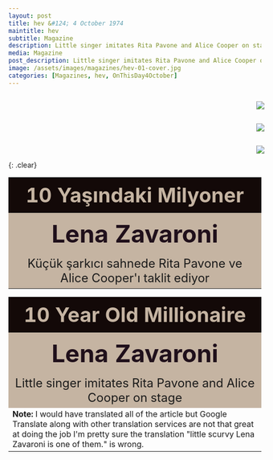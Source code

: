 ```yaml
---
layout: post
title: hev &#124; 4 October 1974
maintitle: hev
subtitle: Magazine
description: Little singer imitates Rita Pavone and Alice Cooper on stage
media: Magazine
post_description: Little singer imitates Rita Pavone and Alice Cooper on stage
image: /assets/images/magazines/hev-01-cover.jpg
categories: [Magazines, hev, OnThisDay4October]
---
```


<figure class="fig1">
<a href="/assets/images/magazines/hev-01-cover.jpg"><img src="/assets/images/magazines/hev-01-cover.jpg" class="full-width zoom-in"></a>
<figcaption></figcaption>
</figure>

<figure class="fig2">
<a href="/assets/images/magazines/hev-02.jpg"><img src="/assets/images/magazines/hev-02.jpg" class="full-width zoom-in"></a>
<figcaption></figcaption>
</figure>

<figure class="fig3">
<a href="/assets/images/magazines/hev-03.jpg"><img src="/assets/images/magazines/hev-03.jpg" class="full-width zoom-in"></a>
<figcaption></figcaption>
</figure>

<br />{: .clear}

<table>
<tr><th style="text-align:center;background-color:#130908;color:#C5B4A2; font-size:2.5em;">10 Yaşındaki Milyoner</th></tr>
<tr><th style="text-align:center;background-color:#C5B4A2;color:#20101B; font-size:3em;">Lena Zavaroni</th></tr>
<tr><td style="text-align:center;background-color:#C5B4A2; font-size:1.5em;">Küçük şarkıcı sahnede Rita Pavone ve Alice Cooper'ı taklit ediyor</td></tr>
</table>

<table>
<tr><th style="text-align:center;background-color:#130908;color:#C5B4A2; font-size:2.5em;">10 Year Old Millionaire</th></tr>
<tr><th style="text-align:center;background-color:#C5B4A2;color:#20101B; font-size:3em;">Lena Zavaroni</th></tr>
<tr><td style="text-align:center;background-color:#C5B4A2; font-size:1.5em;">Little singer imitates Rita Pavone and Alice Cooper on stage</td></tr>
<tr><td style="font-size:1em;"><strong>Note:</strong> I would have translated all of the article but Google Translate along with other translation services are not that great at doing the job I'm pretty sure the translation "little scurvy Lena Zavaroni is one of them." is wrong.</td></tr>
</table>

<style>
.fig1 {float:left; width:100%;}
figcaption {float:left; width:100%;}

.fig2 {float:left; width:50%;}
figcaption {float:left; width:100%;}

.fig3 {float:right; width:50%;}
figcaption {float:left; width:100%;}

@media screen and (orientation:portrait) {
.fig1, .fig2, .fig3 {float:left; width:100%;}
figcaption {float:left; width:90%; margin-bottom: 10px;}
}
</style>

<!--
Zenginlik guzel sey. Hele nereden, zaman gele-cegi belliolmazsa. iskogyali minik Lena Zavaroni de bunlardan biri. Tam on yasinda ve su anda milyonlarin  sahibi.

Muzik otoritelerinin "Pop dUn-yasina bomba gibi dusen bir yil-diz" olarak tanimladiklari Lena' nin "Ma He's Making Eyes" adli sarkisi hala diller-de dolasiyor. Minik yildizin menecerligini de babasi Vic-tor Zavaroni yaptyor.

Lena Zavaroni pop diinyasina

Avrupa turnesine
hazirlaniyor

Babas: Victor, annesi Hil -
da ve kendisinden iki yas kU -
gk kiz kardegi Carla ile bir
butun olduklarini basina agik -
layan Lena Zavaroni, bUyUkbir
turneye hazirlaniyor. Turne
programinda Almanya, Hollan-
da, Danimarka, Italya ve Fran
sa gibi Avrupa'nin buyuk ulke-
leri var.

ytlderem hezryla diistii.

 

Sik sik ingiliz BBC ve Al -
man ZDF televizyon yayinla -
rinda gzUken Lena, hayranla-
rindan hergUn yUzlerce mektup
aldigint, bunlar: cevaplandira~
bilmek igin &zel bir sekreter
tuttugunu belirtiyor. Bu arada
derslerini de ihmal etmiyor mi-
nik yildiz. Galigmalar: yuzUn-
den bir parga aksayan dersle -
rini tamamlayabilmek igin tut-
tugu Szel dgretmeni ile galig-
malarini sUrdUrUyor.

Film tekliflerine
"Hayir''

Minik Lena Zavaroni, ge -
len film tekliflerine de igleri -
nin coklugu nedeniyle simdilik
"Hayir" cevabini veriyor, Sah-
nede Rita Pavone'nin hareket -
lerinden esinlendigini, mikro -
fon tutus tarzinda ise Alice Co-
oper't taklit ettigini agikca i -
tiraf ediyor.

© OGUN SEZER-Miinih

 

 

Onyasinda olan ve gu anda milyonlarin sahibi bu -
lunan Zavaroni'nin menecerligini babast yaptyox ..
g nee

   

 
### English





Rita Pavone and Alice Cooper "on the small sagging stage! imitating

Wealth is beautiful thing. Especially
If it is not clear from where and when the time will come.

 Is-cute little Lena Zavaroni too
one of these.

Exactly ten years old
and now owns millions.

They described the music authorities as "a wash that dropped like a bomb in the pop world"

Lena's "Ma He's Making Eyes
The song At Me "is still in the language.

You are the little star.
His father, Victor Zavaroni, is the manager.

 

Lena Zavaroni to the world of pop

European tour
getting ready

Father: Victor, mother Hil -
da and two years from him kU -
Gk sisters have a relationship with Carla
all they are open to you -
layan Lena Zavaroni, sleeping
getting ready for tour. Tour
program in Germany, Hollan-
da, Denmark, Italy and Fran
such as the great country of Europe-
there are.

He squinted with my dread.

 

Dick and the british BBC and Al -
man ZDF broadcast television -
Watching Lena, admiring-
Hundreds of letters every day
aldigint, these are: answered ~
a special secretary to know
He states that he is holding. By the way
Doesn't he neglect his lessons too-
nik star. Galigmas: yuzUn-
with a limping lesson from a parga -
To complete your work, keep
Tugu Szel with his instructor galig-
continues his malaries.

Movie offers
"No''

Tiny Lena Zavaroni, ge -
Also included in the movie offers -
for now because of the majority of
He replies "no", Sah-
Why Rita Pavone's act -
inspired by his micro -
In the background style, Alice Co-
Obviously that oper't imitated -
admits

© OGUN SEZER-Miinih

He is in his tenacity and currently owns millions -
The manager of the lunan Zavaroni is made babast.
g nee

-->
